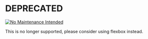 # DEPRECATED

[![No Maintenance Intended](http://unmaintained.tech/badge.svg)](http://unmaintained.tech/)

This is no longer supported, please consider using flexbox instead.
